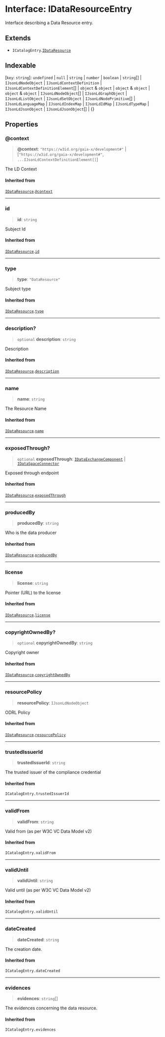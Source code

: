 # Interface: IDataResourceEntry

Interface describing a Data Resource entry.

## Extends

- `ICatalogEntry`.[`IDataResource`](IDataResource.md)

## Indexable

\[`key`: `string`\]: `undefined` \| `null` \| `string` \| `number` \| `boolean` \| `string`[] \| `IJsonLdNodeObject` \| `IJsonLdContextDefinition` \| `IJsonLdContextDefinitionElement`[] \| `object` & `object` \| `object` & `object` \| `object` & `object` \| `IJsonLdNodeObject`[] \| `IJsonLdGraphObject` \| `IJsonLdListObject` \| `IJsonLdSetObject` \| `IJsonLdNodePrimitive`[] \| `IJsonLdLanguageMap` \| `IJsonLdIndexMap` \| `IJsonLdIdMap` \| `IJsonLdTypeMap` \| `IJsonLdJsonObject` \| `IJsonLdJsonObject`[] \| \{\}

## Properties

### @context

> **@context**: `"https://w3id.org/gaia-x/development#"` \| \[`"https://w3id.org/gaia-x/development#"`, `...IJsonLdContextDefinitionElement[]`\]

The LD Context

#### Inherited from

[`IDataResource`](IDataResource.md).[`@context`](IDataResource.md#@context)

***

### id

> **id**: `string`

Subject Id

#### Inherited from

[`IDataResource`](IDataResource.md).[`id`](IDataResource.md#id)

***

### type

> **type**: `"DataResource"`

Subject type

#### Inherited from

[`IDataResource`](IDataResource.md).[`type`](IDataResource.md#type)

***

### description?

> `optional` **description**: `string`

Description

#### Inherited from

[`IDataResource`](IDataResource.md).[`description`](IDataResource.md#description)

***

### name

> **name**: `string`

The Resource Name

#### Inherited from

[`IDataResource`](IDataResource.md).[`name`](IDataResource.md#name)

***

### exposedThrough?

> `optional` **exposedThrough**: [`IDataExchangeComponent`](IDataExchangeComponent.md) \| [`IDataSpaceConnector`](IDataSpaceConnector.md)

Exposed through endpoint

#### Inherited from

[`IDataResource`](IDataResource.md).[`exposedThrough`](IDataResource.md#exposedthrough)

***

### producedBy

> **producedBy**: `string`

Who is the data producer

#### Inherited from

[`IDataResource`](IDataResource.md).[`producedBy`](IDataResource.md#producedby)

***

### license

> **license**: `string`

Pointer (URL) to the license

#### Inherited from

[`IDataResource`](IDataResource.md).[`license`](IDataResource.md#license)

***

### copyrightOwnedBy?

> `optional` **copyrightOwnedBy**: `string`

Copyright owner

#### Inherited from

[`IDataResource`](IDataResource.md).[`copyrightOwnedBy`](IDataResource.md#copyrightownedby)

***

### resourcePolicy

> **resourcePolicy**: `IJsonLdNodeObject`

ODRL Policy

#### Inherited from

[`IDataResource`](IDataResource.md).[`resourcePolicy`](IDataResource.md#resourcepolicy)

***

### trustedIssuerId

> **trustedIssuerId**: `string`

The trusted issuer of the compliance credential

#### Inherited from

`ICatalogEntry.trustedIssuerId`

***

### validFrom

> **validFrom**: `string`

Valid from (as per W3C VC Data Model v2)

#### Inherited from

`ICatalogEntry.validFrom`

***

### validUntil

> **validUntil**: `string`

Valid until (as per W3C VC Data Model v2)

#### Inherited from

`ICatalogEntry.validUntil`

***

### dateCreated

> **dateCreated**: `string`

The creation date.

#### Inherited from

`ICatalogEntry.dateCreated`

***

### evidences

> **evidences**: `string`[]

The evidences concerning the data resource.

#### Inherited from

`ICatalogEntry.evidences`
